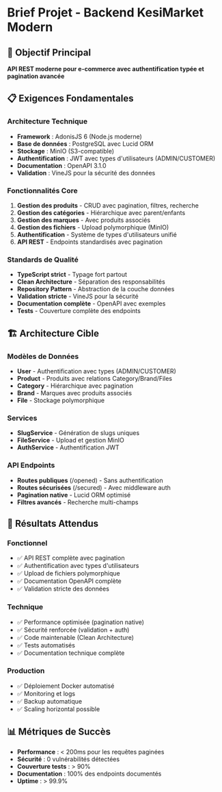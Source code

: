 # Brief Projet - Backend KesiMarket Modern

## 🎯 Objectif Principal
**API REST moderne pour e-commerce avec authentification typée et pagination avancée**

## 📋 Exigences Fondamentales

### Architecture Technique
- **Framework** : AdonisJS 6 (Node.js moderne)
- **Base de données** : PostgreSQL avec Lucid ORM
- **Stockage** : MinIO (S3-compatible)
- **Authentification** : JWT avec types d'utilisateurs (ADMIN/CUSTOMER)
- **Documentation** : OpenAPI 3.1.0
- **Validation** : VineJS pour la sécurité des données

### Fonctionnalités Core
1. **Gestion des produits** - CRUD avec pagination, filtres, recherche
2. **Gestion des catégories** - Hiérarchique avec parent/enfants
3. **Gestion des marques** - Avec produits associés
4. **Gestion des fichiers** - Upload polymorphique (MinIO)
5. **Authentification** - Système de types d'utilisateurs unifié
6. **API REST** - Endpoints standardisés avec pagination

### Standards de Qualité
- **TypeScript strict** - Typage fort partout
- **Clean Architecture** - Séparation des responsabilités
- **Repository Pattern** - Abstraction de la couche données
- **Validation stricte** - VineJS pour la sécurité
- **Documentation complète** - OpenAPI avec exemples
- **Tests** - Couverture complète des endpoints

## 🏗️ Architecture Cible

### Modèles de Données
- **User** - Authentification avec types (ADMIN/CUSTOMER)
- **Product** - Produits avec relations Category/Brand/Files
- **Category** - Hiérarchique avec pagination
- **Brand** - Marques avec produits associés
- **File** - Stockage polymorphique

### Services
- **SlugService** - Génération de slugs uniques
- **FileService** - Upload et gestion MinIO
- **AuthService** - Authentification JWT

### API Endpoints
- **Routes publiques** (/opened) - Sans authentification
- **Routes sécurisées** (/secured) - Avec middleware auth
- **Pagination native** - Lucid ORM optimisé
- **Filtres avancés** - Recherche multi-champs

## 🎯 Résultats Attendus

### Fonctionnel
- ✅ API REST complète avec pagination
- ✅ Authentification avec types d'utilisateurs
- ✅ Upload de fichiers polymorphique
- ✅ Documentation OpenAPI complète
- ✅ Validation stricte des données

### Technique
- ✅ Performance optimisée (pagination native)
- ✅ Sécurité renforcée (validation + auth)
- ✅ Code maintenable (Clean Architecture)
- ✅ Tests automatisés
- ✅ Documentation technique complète

### Production
- ✅ Déploiement Docker automatisé
- ✅ Monitoring et logs
- ✅ Backup automatique
- ✅ Scaling horizontal possible

## 📊 Métriques de Succès
- **Performance** : < 200ms pour les requêtes paginées
- **Sécurité** : 0 vulnérabilités détectées
- **Couverture tests** : > 90%
- **Documentation** : 100% des endpoints documentés
- **Uptime** : > 99.9% 